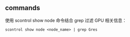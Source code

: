 ## commands
使用 scontrol show node 命令结合 grep 过滤 GPU 相关信息：  
```
scontrol show node <node_name> | grep Gres

```
